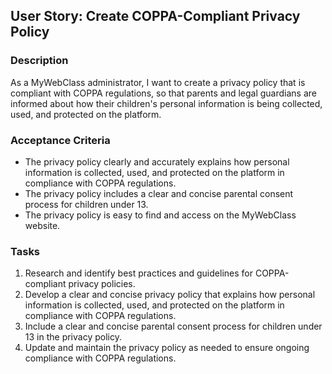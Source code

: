 
## User Story: Create COPPA-Compliant Privacy Policy

### Description

As a MyWebClass administrator, I want to create a privacy policy that is compliant with COPPA regulations, so that parents and legal guardians are informed about how their children's personal information is being collected, used, and protected on the platform.

### Acceptance Criteria

-   The privacy policy clearly and accurately explains how personal information is collected, used, and protected on the platform in compliance with COPPA regulations.
-   The privacy policy includes a clear and concise parental consent process for children under 13.
-   The privacy policy is easy to find and access on the MyWebClass website.

### Tasks

1.  Research and identify best practices and guidelines for COPPA-compliant privacy policies.
2.  Develop a clear and concise privacy policy that explains how personal information is collected, used, and protected on the platform in compliance with COPPA regulations.
3.  Include a clear and concise parental consent process for children under 13 in the privacy policy.
4.  Update and maintain the privacy policy as needed to ensure ongoing compliance with COPPA regulations.